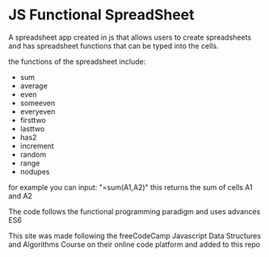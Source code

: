 # JS Functional SpreadSheet

A spreadsheet app created in js that allows users to create spreadsheets and has spreadsheet functions that can be typed into the cells.

the functions of the spreadsheet include:

- sum
- average
- even
- someeven
- everyeven
- firsttwo
- lasttwo
- has2
- increment
- random
- range 
- nodupes

for example you can input: "=sum(A1,A2)"
this returns the sum of cells A1 and A2

The code follows the functional programming paradigm and uses advances ES6

This site was made following the freeCodeCamp Javascript Data Structures and Algorithms Course on their online code platform and added to this repo